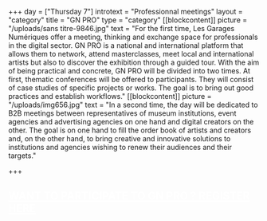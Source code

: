 +++
day = ["Thursday 7"]
introtext = "Professionnal meetings"
layout = "category"
title = "GN PRO"
type = "category"
[[blockcontent]]
picture = "/uploads/sans titre-9846.jpg"
text = "For the first time, Les Garages Numériques offer a meeting, thinking and exchange space for professionals in the digital sector. GN PRO is a national and international platform that allows them to network, attend masterclasses, meet local and international artists but also to discover the exhibition through a guided tour. With the aim of being practical and concrete, GN PRO will be divided into two times. At first, thematic conferences will be offered to participants. They will consist of case studies of specific projects or works. The goal is to bring out good practices and establish workflows."
[[blockcontent]]
picture = "/uploads/img656.jpg"
text = "In a second time, the day will be dedicated to B2B meetings between representatives of museum institutions, event agencies and advertising agencies on one hand and digital creators on the other. The goal is on one hand to fill the order book of artists and creators and, on the other hand, to bring creative and innovative solutions to institutions and agencies wishing to renew their audiences and their targets."

+++
<a href="https://www.eventbrite.fr/e/garages-numeriques-pro-registration-74990644035" style="color:white;"><h2 class="ctapro">WANT TO PARTICIPATE TO GN PRO ? <span class="red">REGISTER HERE</span></h2></a>